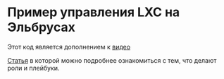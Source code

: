 # Пример управления LXC на Эльбрусах

Этот код является дополнением к [видео]()

[Статья](https://habr.com/ru/company/rostelecom/blog/564156/) в которой можно подробнее ознакомиться с тем, что делают роли и плейбуки.
